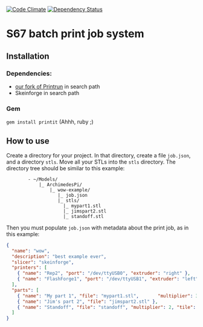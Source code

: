 [![Code Climate](https://codeclimate.com/github/ArchimedesPi/printit.png)](https://codeclimate.com/github/ArchimedesPi/printit) [![Dependency Status](https://gemnasium.com/ArchimedesPi/printit.svg)](https://gemnasium.com/ArchimedesPi/printit)

S67 batch print job system
==========================

## Installation

### Dependencies:

- [our fork of Printrun](https://github.com/ArchimedesPi/Printrun) in search path
- Skeinforge in search path

### Gem
`gem install printit` (Ahhh, ruby ;)


## How to use

Create a directory for your project.
In that directory, create a file `job.json`, and a directory `stls`.
Move all your STLs into the `stls` directory.
The directory tree should be similar to this example:
````
        - ~/Models/
            |_ ArchimedesPi/
                |_ wow-example/
                   |_ job.json
                   |_ stls/
                     |_ mypart1.stl
                     |_ jimspart2.stl
                     |_ standoff.stl
````

Then you must populate `job.json` with metadata about the print job, as in this example:
````json
{
  "name": "wow",
  "description": "best example ever",
  "slicer": "skeinforge",
  "printers": [
    { "name": "Rep2", "port": "/dev/ttyUSB0", "extruder": "right" },
    { "name": "FlashForge1", "port": "/dev/ttyUSB1", "extruder": "left" }
  ],
  "parts": [
    { "name": "My part 1", "file": "mypart1.stl",       "multiplier": 3, "tile": true },
    { "name": "Jim's part 2", "file": "jimspart2.stl" },
    { "name": "Standoff", "file": "standoff", "multiplier": 2, "tile": false}
  ]
}
````

